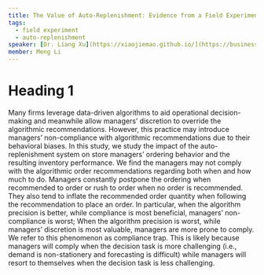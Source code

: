```yaml
---
title: The Value of Auto-Replenishment: Evidence from a Field Experiment
tags:
  - field experiment
  - auto-replenishment
speaker: [Dr. Liang Xu](https://xiaojiemao.github.io/](https://business.unl.edu/people/liangxu/)
member: Meng Li
---
```


# Heading 1

Many firms leverage data-driven algorithms to aid operational decision-making and meanwhile allow managers’ discretion to override the algorithmic recommendations. However, this practice may introduce managers’ non-compliance with algorithmic recommendations due to their behavioral biases. In this study, we study the impact of the auto-replenishment system on store managers’ ordering behavior and the resulting inventory performance. We find the managers may not comply with the algorithmic order recommendations regarding both when and how much to do. Managers constantly postpone the ordering when recommended to order or rush to order when no order is recommended. They also tend to inflate the recommended order quantity when following the recommendation to place an order. In particular, when the algorithm precision is better, while compliance is most beneficial, managers’ non-compliance is worst; When the algorithm precision is worst, while managers’ discretion is most valuable, managers are more prone to comply. We refer to this phenomenon as compliance trap. This is likely because managers will comply when the decision task is more challenging (i.e., demand is non-stationery and forecasting is difficult) while managers will resort to themselves when the decision task is less challenging.

